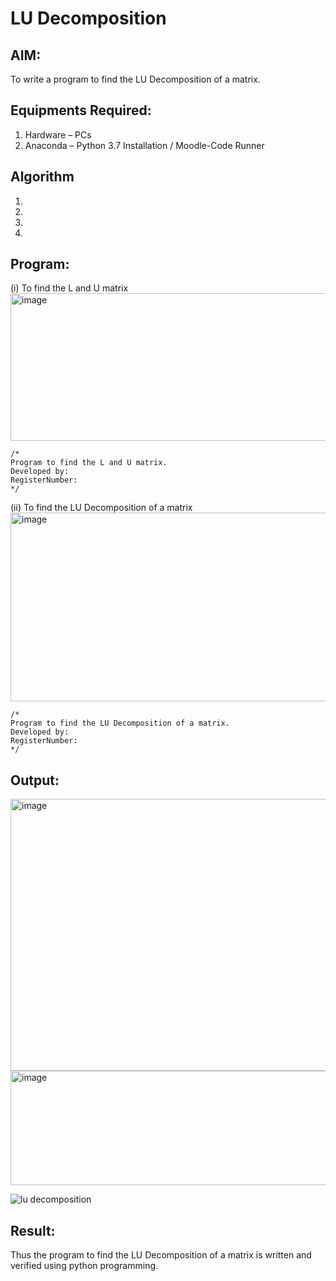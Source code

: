 # LU Decomposition 

## AIM:
To write a program to find the LU Decomposition of a matrix.

## Equipments Required:
1. Hardware – PCs
2. Anaconda – Python 3.7 Installation / Moodle-Code Runner

## Algorithm
1. 
2. 
3. 
4. 

## Program:
(i) To find the L and U matrix
<img width="577" height="236" alt="image" src="https://github.com/user-attachments/assets/6d7a089c-8d3d-4c67-b398-29d73ea4d2e2" />

```
/*
Program to find the L and U matrix.
Developed by: 
RegisterNumber: 
*/
```
(ii) To find the LU Decomposition of a matrix
<img width="538" height="302" alt="image" src="https://github.com/user-attachments/assets/6735f9ad-4ac7-435e-b2eb-447bc70dd3d2" />

```
/*
Program to find the LU Decomposition of a matrix.
Developed by: 
RegisterNumber: 
*/
```

## Output:
<img width="1174" height="435" alt="image" src="https://github.com/user-attachments/assets/e8e5a618-7b46-41dd-8604-fcad5fe46492" />
<img width="874" height="183" alt="image" src="https://github.com/user-attachments/assets/776b1377-2e17-4cec-a817-b12095d72055" />

![lu decomposition]()


## Result:
Thus the program to find the LU Decomposition of a matrix is written and verified using python programming.

